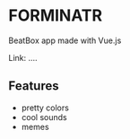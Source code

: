 FORMINATR
======

BeatBox app made with Vue.js

Link: ....

<screenshot>

## Features
- pretty colors
- cool sounds
- memes





